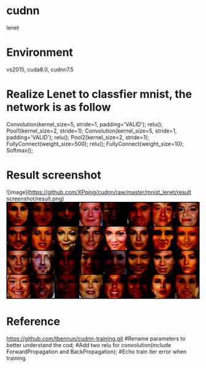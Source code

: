 # cudnn
lenet

# Environment
vs2015, cuda8.0, cudnn7.5

# Realize Lenet to classfier mnist, the network is as follow
Convolution(kernel_size=5, stride=1, padding='VALID');
relu();
Pool1(kernel_size=2, stride=1);
Convolution(kernel_size=5, stride=1, padding='VALID');
relu();
Pool2(kernel_size=2, stride=1);
FullyConnect(weight_size=500);
relu();
FullyConnect(weight_size=10);
Softmax();

# Result screenshot

![image](https://github.com/XPping/cudnn/raw/master/mnist_lenet/result screenshot/result.png)
![image](https://github.com/XPping/pytorch-GAN/raw/master/images/dcgan_13_fake.png)

# Reference
https://github.com/tbennun/cudnn-training.git
#Rename parameters to better understand the cod;
#Add two relu for convolution(include ForwardPropagation and BackPropagation);
#Echo train iter error when training.
